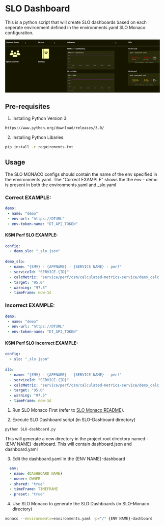 # SLO Dashboard

This is a python script that will create SLO dashboards based on each seperate environment defined in the environments.yaml SLO Monaco configuration.

![al text](./image/dashboard.png)
## Pre-requisites 

1. Installing Python Version 3

```bash
https://www.python.org/download/releases/3.0/
```

2. Installing Python Libaries
```bash
pip install -r requirements.txt
```

## Usage
The SLO MONACO configs should contain the name of the env specified in the environments.yaml. The "Correct EXAMPLE" shows the the env - demo is present in both the environments.yaml and _slo.yaml
### Correct EXAMPLE:
```yaml
demo:
 - name: "demo"
 - env-url: "https://DTURL"
 - env-token-name: "DT_API_TOKEN"
```
#### KSM Perf SLO EXAMPLE:
```yaml
config:
  - demo_slo: "_slo.json"

demo_slo:
  - name: "{EMV} - {APPNAME} - {SERVICE NAME} - perf"
  - serviceId: "SERVICE-{ID}"
  - calcMetric: "service/perf/csm/calculated-metrics-service/demo_calc.name"
  - target: "95.0"
  - warning: "97.5"
  - timeFrame: now-1d
```

### Incorrect EXAMPLE:
```yaml
demo:
 - name: "demo"
 - env-url: "https://DTURL"
 - env-token-name: "DT_API_TOKEN"
```
#### KSM Perf SLO Incorrect EXAMPLE:
```yaml
config:
  - slo: "_slo.json"

slo:
  - name: "{EMV} - {APPNAME} - {SERVICE NAME} - perf"
  - serviceId: "SERVICE-{ID}"
  - calcMetric: "service/perf/csm/calculated-metrics-service/demo_calc.name"
  - target: "95.0"
  - warning: "97.5"
  - timeFrame: now-1d
```

1. Run SLO Monaco First (refer to [SLO Monaco README](./SLO-Monaco#readme)).

2. Execute SLO Dashboard script (in SLO-Dashboard directory)
```bash
python SLO-dashboard.py
```
This will generate a new directory in the project root directory named - {ENV NAME}-dashboard.
This will contain dashboard.json and dashboard.yaml

3. Edit the dashboard.yaml in the {ENV NAME}-dashboard
```yaml
  env:
  - name: {DASHBOARD NAME}
  - owner: OWNER
  - shared: "true"
  - timeFrame: TIMEFRAME
  - preset: "true"
```

4. Use SLO Monaco to generate the SLO Dashboards (in SLO-Monaco directory)
```bash
monaco --environments=environments.yaml -p="/" {ENV NAME}-dashboard
```